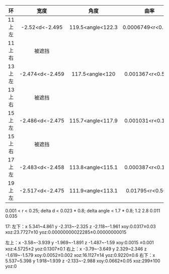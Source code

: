 |环|宽度|角度|曲率|
|:-:|:-:|:-:|:-:|
|11上左|-2.52<d<-2.495|119.5<angle<122.3|0.0006749<r<0.1139|0.035 2.8
|11上右|被遮挡|
|13上左|-2.474<d<-2.459|117.5<angle<120|0.001367<r<0.5473|0.015 2.5
|13上右|被遮挡|
|15上左|-2.486<d<-2.475|115.7<angle<117.9|0.001031<r<0.1727|0.011 2.2
|15上右|被遮挡|
|17上左|-2.483<d<-2.458|113.8<angle<115.1|0.000387<r<0.1015|0.025 1.3
|19上左|-2.517<d<-2.475|111.9<angle<113.1|0.01795<r<0.5026|0.032 1.2

0.001 < r < 0.25;
delta d < 0.023 * 0.8;
delta angle < 1.7 * 0.8;
1.2  2.8
0.011 0.035

17:
左下：x 5.341~4.861 y -2.313~-2.325 z -2.118~-1.961
     xoy:0.0317±0.03  
     xoz:23.7727±10
     yoz:0.00000000022285±0.00000000015

左上：x -3.58~-3.939 y -1.969~-1.891 z -1.487~-1.59
     xoy:0.0015 ±0.001
     xoz:4.5725±2
     yoz:0.1307±0.1
右上：x -3.79~-3.649 y 2.329~2.346 z -1.619~-1.579
     xoy:0.0052±0.002
     xoz:16.1127±14
     yoz:0.9220±0.6
右下：x 5.537~5.398 y 1.918~1.939 z -2.133~-2.988
     xoy:0.0662±0.05
     xoz:299±100
     yoz:0
